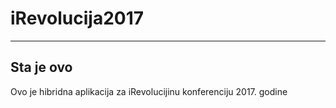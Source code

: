 # iRevolucija2017

------------------

## Sta je ovo

Ovo je hibridna aplikacija za iRevolucijinu konferenciju 2017. godine